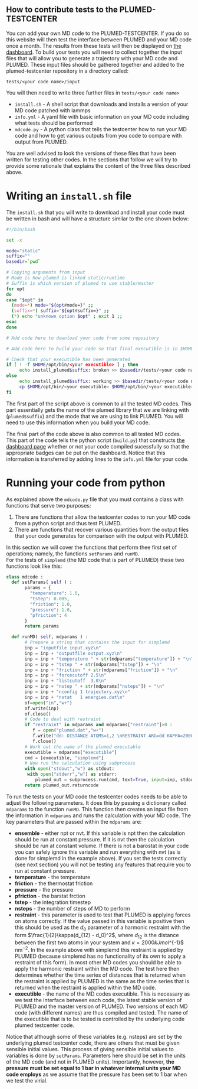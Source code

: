How to contribute tests to the PLUMED-TESTCENTER
------------------------------------------------

You can add your own MD code to the PLUMED-TESTCENTER. If you do so this website will then test the interface between PLUMED and your MD code once a month.
The results from these tests will then be displayed on [the dashboard](browse.md).  To build your tests you will need to collect together the input files that will
allow you to generate a trajectory with your MD code and PLUMED.  These input files should be gathered together and added to the plumed-testcenter repository in a 
directory called:

```
tests/<your code name>/input
```

You will then need to write three further files in `tests/<your code name>`

* `install.sh` - A shell script that downloads and installs a version of your MD code patched with lammps
* `info.yml` - A yaml file with basic information on your MD code including what tests should be performed
* `mdcode.py` - A python class that tells the testcenter how to run your MD code and how to get various outputs from you code to compare with output from PLUMED.

You are well advised to look the versions of these files that have been written for testing other codes.  In the sections that follow we will try to provide some rationale 
that explains the content of the three files described above.

# Writing an `install.sh` file

The `install.sh` that you will write to download and install your code must be written in bash and will have a structure similar to the one shown below:

```bash
#!/bin/bash

set -x

mode="static"
suffix=""
basedir=`pwd`

# Copying arguments from input
# Mode is how plumed is linked static/runtime
# Suffix is which version of plumed to use stable/master
for opt
do
case "$opt" in
  (mode=*) mode="${opt#mode=}" ;;
  (suffix=*) suffix="${opt#suffix=}" ;;
  (*) echo "unknown option $opt" ; exit 1 ;;
esac
done

# Add code here to download your code from some repository 

# Add code here to build your code so that final executible is in $HOME/opt/bin

# Check that your executible has been generated
if [ ! -f $HOME/opt/bin/<your executible> ] ; then
     echo install_plumed$suffix: broken >> $basedir/tests/<your code name>/info.yml
else 
     echo install_plumed$suffix: working >> $basedir/tests/<your code name>/info.yml
     cp $HOME/opt/bin/<your executible> $HOME/opt/bin/<your executible>$suffix
fi
```

The first part of the script above is common to all the tested MD codes.  This part essentially gets the name of the plumed library that we are linking with (`plumed$suffix`) and the 
mode that we are using to link PLUMED.  You will need to use this information when you build your MD code.

The final part of the code above is also common to all tested MD codes.  This part of the code tells the python script (`build.py`) that constructs [the dashboard page](browse.md) whether or not your code compiled 
sucessfully so that the appropriate badges can be put on the dashboard.  Notice that this information is transferred by adding lines to the `info.yml` file for your code.

# Running your code from python

As explained above the `mdcode.py` file that you must contains a class with functions that serve two purposes:

1. There are functions that allow the testcenter codes to run your MD code from a python script and thus test PLUMED.
2. There are functions that recover various quantities from the output files that your code generates for comparison with the output with PLUMED.

In this section we will cover the functions that perform thee first set of operations; namely, the functions `setParams` and `runMD`.  
For the tests of `simplemd` (the MD code that is part of PLUMED) these two functions look like this:

```python
class mdcode :
  def setParams( self ) :
       params = {
         "temperature": 1.0,
         "tstep": 0.005,
         "friction": 1.0,
         "pressure": 1.0,
         "pfriction": 4
       }
       return params

  def runMD( self, mdparams ) :
       # Prepare a string that contains the input for simplemd
       inp = "inputfile input.xyz\n"
       inp = inp + "outputfile output.xyz\n"
       inp = inp + "temperature " + str(mdparams["temperature"]) + "\n"
       inp = inp + "tstep " + str(mdparams["tstep"]) + "\n"
       inp = inp + "friction " + str(mdparams["friction"]) + "\n"
       inp = inp + "forcecutoff 2.5\n"
       inp = inp + "listcutoff  3.0\n"
       inp = inp + "nstep " + str(mdparams["nsteps"]) + "\n"
       inp = inp + "nconfig 1 trajectory.xyz\n"
       inp = inp + "nstat   1 energies.dat\n"
       of=open("in","w+")
       of.write(inp)
       of.close()
       # Code to deal with restraint 
       if "restraint" in mdparams and mdparams["restraint"]>0 :
          f = open("plumed.dat","w+")
          f.write("dd: DISTANCE ATOMS=1,2 \nRESTRAINT ARG=dd KAPPA=2000 AT=" + str(mdparams["restraint"]) + "\nPRINT ARG=dd FILE=colvar FMT=%8.4f\n")
          f.close()
       # Work out the name of the plumed executable 
       executible = mdparams["executible"]
       cmd = [executible, "simplemd"]
       # Now run the calculation using subprocess
       with open("stdout","w") as stdout:
        with open("stderr","w") as stderr:
           plumed_out = subprocess.run(cmd, text=True, input=inp, stdout=stdout, stderr=stderr )
       return plumed_out.returncode 
```

To run the tests on your MD code the testcenter codes needs to be able to adjust the following parameters.  It does this by passing a dictionary called 
`mdparams` to the function `runMD`.   This function then creates an input file from the information in `mdparams` and runs the calculation with your MD code. 
The key parameters that are passed within the `mdparams` are:

* __ensemble__ - either npt or nvt.  If this variable is npt then the calculation should be run at constant pressure.  If it is nvt then the calculation should be run at constant volume.  If there is not a barostat in your code you can safely ignore this variable and run everything with nvt (as is done for simplemd in the example above).  If you set the tests correctly (see next section) you will not be testing any features that require you to run at constant pressure.
* __temperature__ - the temperature 
* __friction__ - the thermostat friction
* __pressure__ - the pressure  
* __pfriction__ - the barstat frction
* __tstep__ - the integration timestep
* __nsteps__ - the number of steps of MD to perform
* __restraint__ - this parameter is used to test that PLUMED is applying forces on atoms correctly.  If the value passed in this variable is positive then this should be used as the $d_0$ parameter of a harmonic restraint with the form $\frac{1}{2}\kappa(d_{12} - d_0)^2$, where $d_{12}$ is the distance between the first two atoms in your system and $\kappa = 2000 kJ mol$^{-1}$ nm$^{-2}$.  In the example above with simplemd this restraint is applied by PLUMED (because simplemd has no functionality of its own to apply a restraint of this form).  In most other MD codes you should be able to apply the harmonic restraint within the MD code.  The test here then determines whether the time series of distances that is returned when the restraint is applied by PLUMED is the same as the time series that is returned when the restraint is applied within the MD code.
* __executible__ - the name of the MD codes executible.  This is necessary as we test the interface between each code, the latest stable version of PLUMED and the master version of PLUMED.  Two versions of each MD code (with different names) are thus compiled and tested.  The name of the executible that is to be tested is controlled by the underlying code plumed testcenter code.

Notice that although some of these variables (e.g. nsteps) are set by the underlying plumed testcenter code, there are others that must be given sensible initial values.  This process of giving sensible initial values to variables is done by `setParams`.  Parameters here should be set in the units of the MD code (and not in PLUMED units).  Importantly, however, __the pressure must be set equal to 1 bar in whatever internal units your MD code employs__ as we assume that the pressure has been set to 1 bar when we test the virial.
